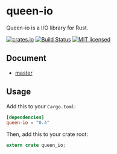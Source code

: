 # queen-io

Queen-io is a I/O library for Rust.

[![crates.io](https://meritbadge.herokuapp.com/queen-io)](https://crates.io/crates/queen-io)
[![Build Status](https://travis-ci.org/danclive/queen-io.svg?branch=master)](https://travis-ci.org/danclive/queen-io)
[![MIT licensed](https://img.shields.io/badge/license-MIT-blue.svg)](./LICENSE)

## Document

* [master](https://docs.rs/queen-io)

## Usage

Add this to your `Cargo.toml`:

```toml
[dependencies]
queen-io = "0.4"
```

Then, add this to your crate root:

```rust
extern crate queen_io;
```
